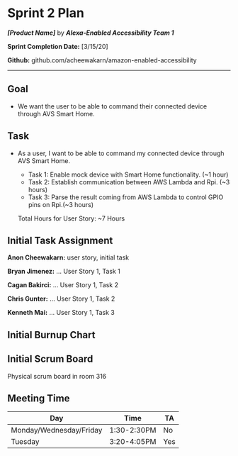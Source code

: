 # Sprint 2 Plan

***[Product Name]*** by  ***Alexa-Enabled Accessibility Team 1***

**Sprint Completion Date:** [3/15/20]

**Github:** github.com/acheewakarn/amazon-enabled-accessibility

---

## Goal

- We want the user to be able to command their connected device through AVS Smart Home.

## Task

- As a user, I want to be able to command my connected device through AVS Smart Home.
  - Task 1: Enable mock device with Smart Home functionality. (~1 hour)
  - Task 2: Establish communication between AWS Lambda and Rpi. (~3 hours)
  - Task 3: Parse the result coming from AWS Lambda to control GPIO pins on Rpi.(~3 hours)
  
  Total Hours for User Story: ~7 Hours

## Initial Task Assignment

**Anon Cheewakarn:** user story, initial task

**Bryan Jimenez:** ... User Story 1, Task 1

**Cagan Bakirci:** ... User Story 1, Task 2

**Chris Gunter:** ... User Story 1, Task 2

**Kenneth Mai:** ... User Story 1, Task 3


## Initial Burnup Chart


## Initial Scrum Board

Physical scrum board in room 316 

## Meeting Time

|Day|Time|TA|
|------|------|------|
|Monday/Wednesday/Friday|1:30-2:30PM|No|
|Tuesday|3:20-4:05PM|Yes|

